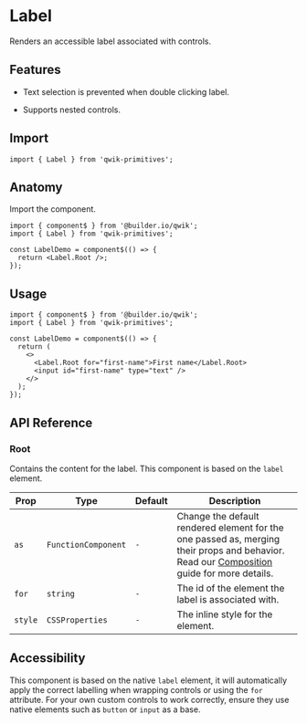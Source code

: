 # Label

Renders an accessible label associated with controls.

## Features

- Text selection is prevented when double clicking label.

- Supports nested controls.

## Import

```tsx
import { Label } from 'qwik-primitives';
```

## Anatomy

Import the component.

```tsx
import { component$ } from '@builder.io/qwik';
import { Label } from 'qwik-primitives';

const LabelDemo = component$(() => {
  return <Label.Root />;
});
```

## Usage

```tsx
import { component$ } from '@builder.io/qwik';
import { Label } from 'qwik-primitives';

const LabelDemo = component$(() => {
  return (
    <>
      <Label.Root for="first-name">First name</Label.Root>
      <input id="first-name" type="text" />
    </>
  );
});
```

## API Reference

### Root

Contains the content for the label. This component is based on the `label` element.

| Prop    | Type                | Default | Description                                                                                                                                                                                                                             |
| ------- | ------------------- | ------- | --------------------------------------------------------------------------------------------------------------------------------------------------------------------------------------------------------------------------------------- |
| `as`    | `FunctionComponent` | `-`     | Change the default rendered element for the one passed as, merging their props and behavior. Read our [Composition](https://github.com/ZAHON/qwik-primitives/blob/main/packages/primitives/docs/composition.md) guide for more details. |
| `for`   | `string`            | `-`     | The id of the element the label is associated with.                                                                                                                                                                                     |
| `style` | `CSSProperties`     | `-`     | The inline style for the element.                                                                                                                                                                                                       |

## Accessibility

This component is based on the native `label` element, it will automatically apply the correct labelling when wrapping controls or using the `for` attribute. For your own custom controls to work correctly, ensure they use native elements such as `button` or `input` as a base.

